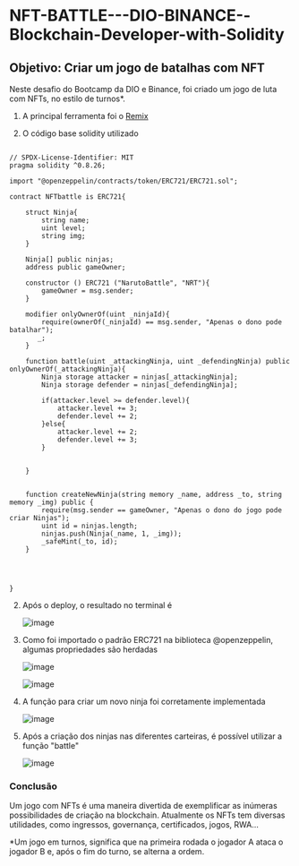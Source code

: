 # NFT-BATTLE---DIO-BINANCE--Blockchain-Developer-with-Solidity

## Objetivo: Criar um jogo de batalhas com NFT
Neste desafio do Bootcamp da DIO e Binance, foi criado um jogo de luta com NFTs, no estilo de turnos*.

1. A principal ferramenta foi o [Remix](https://remix.ethereum.org/)


2. O código base solidity utilizado

```

// SPDX-License-Identifier: MIT
pragma solidity ^0.8.26;

import "@openzeppelin/contracts/token/ERC721/ERC721.sol";

contract NFTbattle is ERC721{

    struct Ninja{
        string name;
        uint level;
        string img;
    }

    Ninja[] public ninjas;
    address public gameOwner;

    constructor () ERC721 ("NarutoBattle", "NRT"){
        gameOwner = msg.sender;
    }

    modifier onlyOwnerOf(uint _ninjaId){
        require(ownerOf(_ninjaId) == msg.sender, "Apenas o dono pode batalhar");
       _;
    }

    function battle(uint _attackingNinja, uint _defendingNinja) public onlyOwnerOf(_attackingNinja){
        Ninja storage attacker = ninjas[_attackingNinja];
        Ninja storage defender = ninjas[_defendingNinja];

        if(attacker.level >= defender.level){
            attacker.level += 3;
            defender.level += 2;
        }else{
            attacker.level += 2;
            defender.level += 3;
        }


    }


    function createNewNinja(string memory _name, address _to, string memory _img) public {
        require(msg.sender == gameOwner, "Apenas o dono do jogo pode criar Ninjas");
        uint id = ninjas.length;
        ninjas.push(Ninja(_name, 1, _img));
        _safeMint(_to, id);
    }




}

```
2. Após o deploy, o resultado no terminal é

   ![image](https://github.com/user-attachments/assets/7da9d36a-d1bb-4bcb-a1d0-b29bde6b662c)

3. Como foi importado o padrão ERC721 na biblioteca @openzeppelin, algumas propriedades são herdadas

   ![image](https://github.com/user-attachments/assets/a82ff2ef-9aa5-47d6-919a-73bfa6e6fc1b)

   ![image](https://github.com/user-attachments/assets/c1e3a7e6-4c8a-47cf-907d-f0958faa5629)


4. A função para criar um novo ninja foi corretamente implementada

   ![image](https://github.com/user-attachments/assets/283e0e7d-85fc-484b-a6f1-bd381d7121fa)

5. Após a criação dos ninjas nas diferentes carteiras, é possível utilizar a função "battle"

   ![image](https://github.com/user-attachments/assets/4138880a-c6ad-4999-b8d2-dd0f799177b1)


### Conclusão
Um jogo com NFTs é uma maneira divertida de exemplificar as inúmeras possibilidades de criação na blockchain. Atualmente os NFTs tem diversas utilidades, como ingressos, governança, certificados, jogos, RWA... 









*Um jogo em turnos, significa que na primeira rodada o jogador A ataca o jogador B e, após o fim do turno, se alterna a ordem.
